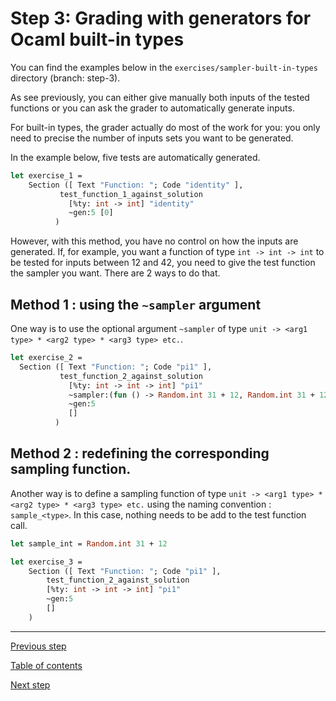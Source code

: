 # Step 3: Grading with generators for Ocaml built-in types
 You can find the examples below in the
	`exercises/sampler-built-in-types` directory (branch: step-3).
	
As see previously, you can either give manually both inputs of the
tested functions or you can ask the grader to automatically generate
inputs. 

For built-in types, the grader actually do most of the work for
you: you only need to precise the number of inputs sets you want to be generated.

In the example below, five tests are automatically generated.

```ocaml
let exercise_1 =
	Section ([ Text "Function: "; Code "identity" ],
           test_function_1_against_solution
             [%ty: int -> int] "identity"
             ~gen:5 [0]
          )
```


However, with this method, you have no control on how the inputs are
generated. If, for example, you want a function of type `int -> int ->
int` to be tested for inputs between 12 and 42, you need to give the
test function the sampler you want. There are 2 ways to do that. 

## Method 1 : using the `~sampler` argument
One way is to use the optional argument `~sampler` of type `unit ->
<arg1 type> * <arg2 type> * <arg3 type> etc.`.

```ocaml
let exercise_2 =
  Section ([ Text "Function: "; Code "pi1" ],
           test_function_2_against_solution
             [%ty: int -> int -> int] "pi1"
             ~sampler:(fun () -> Random.int 31 + 12, Random.int 31 + 12)
             ~gen:5
             []
          )
```

## Method 2 : redefining the corresponding sampling function.
Another way is to define a sampling function of type `unit -> <arg1
type> * <arg2 type> * <arg3 type> etc.` using the naming convention :
`sample_<type>`. In this case, nothing needs to be add to the test
function call.

```ocaml
let sample_int = Random.int 31 + 12

let exercise_3 =
	Section ([ Text "Function: "; Code "pi1" ],
		test_function_2_against_solution
		[%ty: int -> int -> int] "pi1"
		~gen:5
		[]
	)
```

---
[Previous step](https://github.com/ocaml-sf/learn-ocaml/blob/master/docs/tutorials/step-2.md)

[Table of contents](https://github.com/ocaml-sf/learn-ocaml/blob/master/docs/howto-write-exercises.md)

[Next step](https://github.com/ocaml-sf/learn-ocaml/blob/master/docs/tutorials/step-4.md)
